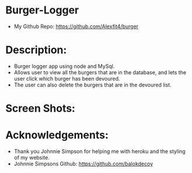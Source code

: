 # Burger-Logger
- My  Github Repo: https://github.com/Alexfit4/burger

# Description:
- Burger logger app using node and MySql.
- Allows user to view all the burgers that are in the database, and lets the user click which burger has been devoured.
- The user can also delete the burgers that are in the devoured list.

# Screen Shots:

# Acknowledgements:
- Thank you Johnnie Simpson for helping me with heroku and the styling of my website.
- Johnnie Simpsons Github: https://github.com/balokdecoy